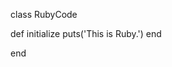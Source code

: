 <!-- >>>>>> BEGIN GENERATED FILE (include): SOURCE C:/Users/Burdette/Documents/GitHub/markdown_helper/test/include/templates/ruby_markdown.md -->
<!-- >>>>>> BEGIN INCLUDED FILE (markdown): SOURCE C:/Users/Burdette/Documents/GitHub/markdown_helper/test/include/templates/../includes/ruby.rb -->
class RubyCode

  def initialize
    puts('This is Ruby.')
  end

end
<!-- <<<<<< END INCLUDED FILE (markdown): SOURCE C:/Users/Burdette/Documents/GitHub/markdown_helper/test/include/templates/../includes/ruby.rb -->
<!-- <<<<<< END GENERATED FILE (include): SOURCE C:/Users/Burdette/Documents/GitHub/markdown_helper/test/include/templates/ruby_markdown.md -->
